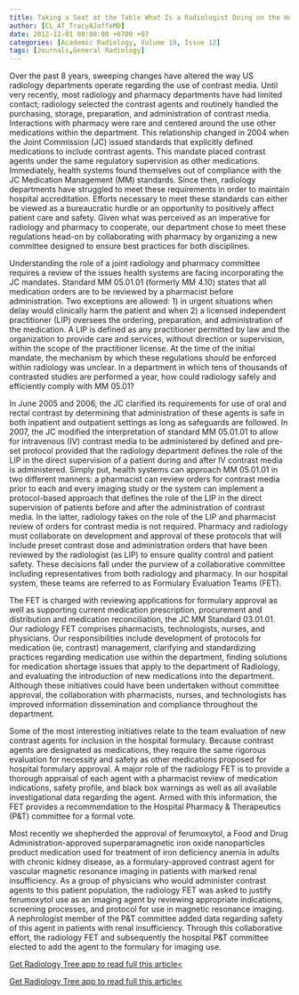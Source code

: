 ```yaml
---
title: Taking a Seat at the Table What Is a Radiologist Doing on the Hospital Formulary Committee?
author: [CL_AT_TracyAJaffeMD]
date: 2012-12-01 00:00:00 +0700 +07
categories: [Academic Radiology, Volume 19, Issue 12]
tags: [Journals,General Radiology]
---
```

Over the past 8 years, sweeping changes have altered the way US radiology departments operate regarding the use of contrast media. Until very recently, most radiology and pharmacy departments have had limited contact; radiology selected the contrast agents and routinely handled the purchasing, storage, preparation, and administration of contrast media. Interactions with pharmacy were rare and centered around the use other medications within the department. This relationship changed in 2004 when the Joint Commission (JC) issued standards that explicitly defined medications to include contrast agents. This mandate placed contrast agents under the same regulatory supervision as other medications. Immediately, health systems found themselves out of compliance with the JC Medication Management (MM) standards. Since then, radiology departments have struggled to meet these requirements in order to maintain hospital accreditation. Efforts necessary to meet these standards can either be viewed as a bureaucratic hurdle or an opportunity to positively affect patient care and safety. Given what was perceived as an imperative for radiology and pharmacy to cooperate, our department chose to meet these regulations head-on by collaborating with pharmacy by organizing a new committee designed to ensure best practices for both disciplines.

Understanding the role of a joint radiology and pharmacy committee requires a review of the issues health systems are facing incorporating the JC mandates. Standard MM 05.01.01 (formerly MM 4.10) states that all medication orders are to be reviewed by a pharmacist before administration. Two exceptions are allowed: 1) in urgent situations when delay would clinically harm the patient and when 2) a licensed independent practitioner (LIP) oversees the ordering, preparation, and administration of the medication. A LIP is defined as any practitioner permitted by law and the organization to provide care and services, without direction or supervision, within the scope of the practitioner license. At the time of the initial mandate, the mechanism by which these regulations should be enforced within radiology was unclear. In a department in which tens of thousands of contrasted studies are performed a year, how could radiology safely and efficiently comply with MM 05.01?

In June 2005 and 2006, the JC clarified its requirements for use of oral and rectal contrast by determining that administration of these agents is safe in both inpatient and outpatient settings as long as safeguards are followed. In 2007, the JC modified the interpretation of standard MM 05.01.01 to allow for intravenous (IV) contrast media to be administered by defined and pre-set protocol provided that the radiology department defines the role of the LIP in the direct supervision of a patient during and after IV contrast media is administered. Simply put, health systems can approach MM 05.01.01 in two different manners: a pharmacist can review orders for contrast media prior to each and every imaging study or the system can implement a protocol-based approach that defines the role of the LIP in the direct supervision of patients before and after the administration of contrast media. In the latter, radiology takes on the role of the LIP and pharmacist review of orders for contrast media is not required. Pharmacy and radiology must collaborate on development and approval of these protocols that will include preset contrast dose and administration orders that have been reviewed by the radiologist (as LIP) to ensure quality control and patient safety. These decisions fall under the purview of a collaborative committee including representatives from both radiology and pharmacy. In our hospital system, these teams are referred to as Formulary Evaluation Teams (FET).

The FET is charged with reviewing applications for formulary approval as well as supporting current medication prescription, procurement and distribution and medication reconciliation, the JC MM Standard 03.01.01. Our radiology FET comprises pharmacists, technologists, nurses, and physicians. Our responsibilities include development of protocols for medication (ie, contrast) management, clarifying and standardizing practices regarding medication use within the department, finding solutions for medication shortage issues that apply to the department of Radiology, and evaluating the introduction of new medications into the department. Although these initiatives could have been undertaken without committee approval, the collaboration with pharmacists, nurses, and technologists has improved information dissemination and compliance throughout the department.

Some of the most interesting initiatives relate to the team evaluation of new contrast agents for inclusion in the hospital formulary. Because contrast agents are designated as medications, they require the same rigorous evaluation for necessity and safety as other medications proposed for hospital formulary approval. A major role of the radiology FET is to provide a thorough appraisal of each agent with a pharmacist review of medication indications, safety profile, and black box warnings as well as all available investigational data regarding the agent. Armed with this information, the FET provides a recommendation to the Hospital Pharmacy & Therapeutics (P&T) committee for a formal vote.

Most recently we shepherded the approval of ferumoxytol, a Food and Drug Administration-approved superparamagnetic iron oxide nanoparticles product medication used for treatment of iron deficiency anemia in adults with chronic kidney disease, as a formulary-approved contrast agent for vascular magnetic resonance imaging in patients with marked renal insufficiency. As a group of physicians who would administer contrast agents to this patient population, the radiology FET was asked to justify ferumoxytol use as an imaging agent by reviewing appropriate indications, screening processes, and protocol for use in magnetic resonance imaging. A nephrologist member of the P&T committee added data regarding safety of this agent in patients with renal insufficiency. Through this collaborative effort, the radiology FET and subsequently the hospital P&T committee elected to add the agent to the formulary for imaging use.

[Get Radiology Tree app to read full this article<](https://clinicalpub.com/app)

[Get Radiology Tree app to read full this article<](https://clinicalpub.com/app)
